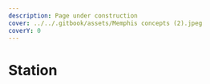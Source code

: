 ```yaml
---
description: Page under construction
cover: ../../.gitbook/assets/Memphis concepts (2).jpeg
coverY: 0
---
```


# Station

